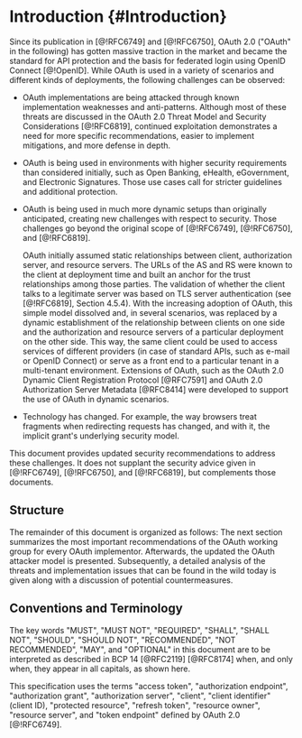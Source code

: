 # Introduction {#Introduction}

Since its publication in [@!RFC6749] and [@!RFC6750], OAuth 2.0
("OAuth" in the following) has gotten massive traction in the market
and became the standard for API protection and the basis for federated
login using OpenID Connect [@!OpenID]. While OAuth is used in a
variety of scenarios and different kinds of deployments, the following
challenges can be observed:

  * OAuth implementations are being attacked through known
	implementation weaknesses and anti-patterns. Although most of
	these threats are discussed in the OAuth 2.0 Threat Model and
	Security Considerations [@!RFC6819], continued exploitation
	demonstrates a need for more specific recommendations, easier to
	implement mitigations, and more defense in depth.
    
  * OAuth is being used in environments with higher security
    requirements than considered initially, such as Open Banking,
    eHealth, eGovernment, and Electronic Signatures. Those use cases
    call for stricter guidelines and additional protection.
	  
  * OAuth is being used in much more dynamic setups than originally
	anticipated, creating new challenges with respect to security.
	Those challenges go beyond the original scope of [@!RFC6749],
	[@!RFC6750], and [@!RFC6819].
    
    OAuth initially assumed static relationships between client,
    authorization server, and resource servers. The URLs of the AS and RS were
    known to the client at deployment time and built an anchor for the
    trust relationships among those parties. The validation of whether the
    client talks to a legitimate server was based on TLS server
    authentication (see [@!RFC6819], Section 4.5.4). With the increasing
    adoption of OAuth, this simple model dissolved and, in several
    scenarios, was replaced by a dynamic establishment of the relationship
    between clients on one side and the authorization and resource servers
    of a particular deployment on the other side. This way, the same
    client could be used to access services of different providers (in
    case of standard APIs, such as e-mail or OpenID Connect) or serve as a
    front end to a particular tenant in a multi-tenant environment.
    Extensions of OAuth, such as the OAuth 2.0 Dynamic Client Registration
    Protocol [@RFC7591] and OAuth 2.0 Authorization Server Metadata
    [@RFC8414] were developed to support the use of OAuth in
    dynamic scenarios.
	  
  * Technology has changed. For example, the way browsers treat
	fragments when redirecting requests has changed, and with it, the
	implicit grant's underlying security model.
	  
This document provides updated security recommendations to address
these challenges. It does not supplant the security advice given in
[@!RFC6749], [@!RFC6750], and [@!RFC6819], but complements those
documents.
	  
## Structure

The remainder of this document is organized as follows: The next
section summarizes the most important recommendations of the OAuth
working group for every OAuth implementor. Afterwards, the updated the
OAuth attacker model is presented. Subsequently, a detailed analysis
of the threats and implementation issues that can be found in the wild
today is given along with a discussion of potential countermeasures.

## Conventions and Terminology

The key words "MUST", "MUST NOT", "REQUIRED", "SHALL", "SHALL
NOT", "SHOULD", "SHOULD NOT", "RECOMMENDED", "NOT RECOMMENDED",
"MAY", and "OPTIONAL" in this document are to be interpreted as
described in BCP 14 [@RFC2119] [@RFC8174] when, and only when, they
appear in all capitals, as shown here.

This specification uses the terms "access token", "authorization
endpoint", "authorization grant", "authorization server", "client",
"client identifier" (client ID), "protected resource", "refresh
token", "resource owner", "resource server", and "token endpoint"
defined by OAuth 2.0 [@!RFC6749].
